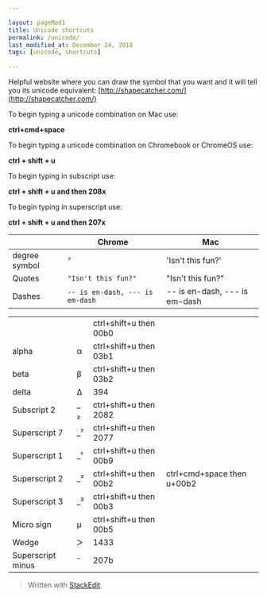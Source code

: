 ```yaml
---  

layout: pageMod1  
title: Unicode shortcuts
permalink: /unicode/  
last_modified_at: December 24, 2018
tags: [unicode, shortcuts]  

---  
```


Helpful website where you can draw the symbol that you want and it will tell you its unicode equivalent: [http://shapecatcher.com/](http://shapecatcher.com/)

To begin typing a unicode combination on Mac use:

**ctrl+cmd+space**

To begin typing a unicode combination on Chromebook or ChromeOS use:

**ctrl + shift + u**

To begin typing in subscript use:

**ctrl + shift + u and then 208x**

To begin typing in superscript use:

**ctrl + shift + u and then 207x**

|                |Chrome                          |Mac                         |
|----------------|-------------------------------|-----------------------------|
|degree symbol|`°`            |'Isn't this fun?'            |
|Quotes          |`"Isn't this fun?"`            |"Isn't this fun?"            |
|Dashes          |`-- is en-dash, --- is em-dash`|-- is en-dash, --- is em-dash|

<table>
  <tr>
    <td></td>
    <td></td>
    <td>ctrl+shift+u then 00b0</td>
    <td></td>
  </tr>
  <tr>
    <td>alpha</td>
    <td>α</td>
    <td>ctrl+shift+u then 03b1</td>
    <td></td>
  </tr>
  <tr>
    <td>beta</td>
    <td>β</td>
    <td>ctrl+shift+u then 03b2</td>
    <td></td>
  </tr>
  <tr>
    <td>delta</td>
    <td>Δ</td>
    <td>394</td>
    <td></td>
  </tr>
  <tr>
    <td>Subscript 2</td>
    <td>_ ₂</td>
    <td>ctrl+shift+u then 2082</td>
    <td></td>
  </tr>
  <tr>
    <td>Superscript 7</td>
    <td>_⁷</td>
    <td>ctrl+shift+u then 2077</td>
    <td></td>
  </tr>
  <tr>
    <td>Superscript 1</td>
    <td>_¹</td>
    <td>ctrl+shift+u then 00b9</td>
    <td></td>
  </tr>
  <tr>
    <td>Superscript 2</td>
    <td>_²</td>
    <td>ctrl+shift+u then 00b2</td>
    <td>ctrl+cmd+space then u+00b2</td>
  </tr>
  <tr>
    <td>Superscript 3</td>
    <td>_³</td>
    <td>ctrl+shift+u then 00b3</td>
    <td></td>
  </tr>
  <tr>
    <td>Micro sign </td>
    <td>µ</td>
    <td>ctrl+shift+u then 00b5</td>
    <td></td>
  </tr>
  <tr>
    <td>Wedge</td>
    <td>ᐳ</td>
    <td>1433</td>
    <td></td>
  </tr>
  <tr>
    <td>Superscript minus</td>
    <td>⁻</td>
    <td>207b</td>
    <td></td>
  </tr>
</table>

> Written with  [StackEdit](https://stackedit.io/).

<!--stackedit_data:
eyJoaXN0b3J5IjpbLTEwNjE0MzY1MDUsLTE2NjYzMzUwMTQsNj
Y4OTY2MzA0XX0=
-->